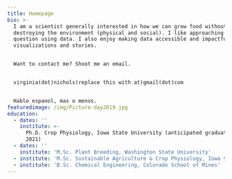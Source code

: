 ```yaml
---
title: Homepage
bio: >-
  I am a scientist generally interested in how we can grow food without
  destroying the environment (physical and social). I like approaching this
  question using data. I also enjoy making data accessible and impactful through
  visualizations and stories. 


  Want to contact me? Shoot me an email. 


  virginia(dot)nichols(replace this with at)gmail(dot)com


  Hablo espanol, mas o menos.
featuredimage: /img/Picture-day2019.jpg
education:
  - dates: ''
    institute: >-
      Ph.D. Crop Physiology, Iowa State University (anticipated graduation Aug
      2021)
  - dates: ''
    institute: 'M.Sc. Plant Breeding, Washington State University'
  - institute: 'M.Sc. Sustainable Agriculture & Crop Physiology, Iowa State University'
  - institute: 'B.Sc. Chemical Engineering, Colorado School of Mines'
---
```


